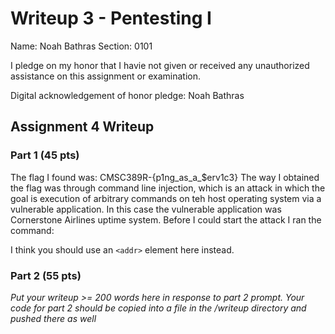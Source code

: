 Writeup 3 - Pentesting I
======

Name: Noah Bathras
Section: 0101

I pledge on my honor that I havie not given or received any unauthorized assistance on this assignment or examination.

Digital acknowledgement of honor pledge: Noah Bathras

## Assignment 4 Writeup

### Part 1 (45 pts)
The flag I found was: CMSC389R-{p1ng_as_a_$erv1c3}
The way I obtained the flag was through command line injection, which is an attack in which the goal is execution of arbitrary commands on teh host operating system via a vulnerable application.  In this case the vulnerable application was Cornerstone Airlines uptime system.
Before I could start the attack I ran the command:

I think you should use an
`<addr>` element here instead.

### Part 2 (55 pts)
*Put your writeup >= 200 words here in response to part 2 prompt. Your code for part 2 should be copied into a file in the /writeup directory and pushed there as well*
